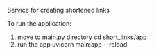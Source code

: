 Service for creating shortened links

To run the application:
1. move to main.py directory
cd short_links/app
2. run the app
uvicorn main:app --reload
